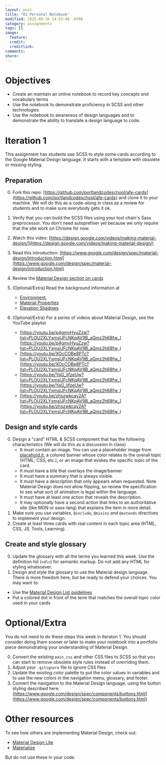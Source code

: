 ```yaml
---
layout: post
title: "02 Personal Notebook"
modified: 2015-09-16 14:52:48 -0700
category: assignments
tags: []
image:
  feature:
  credit:
  creditlink:
comments:
share:
---
```


# Objectives

* Create an maintain an online notebook to record key concepts and vocabulary terms
* Use the notebook to demonstrate proficiency in SCSS and other technologies
* Use the notebook to awareness of design languages and to demonstrate the ability to translate a design language to code.


# Iteration 1
This assignment has students use SCSS to style some cards according to the Google Material Design language. It starts with a template with obsolete or missing styling.



## Preparation

0. Fork this repo: [https://github.com/portlandcodeschool/afe-cards](https://github.com/portlandcodeschool/afe-cards) and clone it to your machine.  We will do this as a code-along in class as a review for students and to make sure everybody gets it ok.

0. Verify that you can build the SCSS files using your tool chain's Sass preprocessor. You don't need autoprefixer yet because we only require that the site work on Chrome for now.

0. Watch this video: [https://design.google.com/videos/making-material-design/](https://design.google.com/videos/making-material-design/)
0. Read this introduction: [https://www.google.com/design/spec/material-design/introduction.html](https://www.google.com/design/spec/material-design/introduction.html)
0. Review the [Material Design section on cards](https://www.google.com/design/spec/components/cards.html#cards-usage)
0. (Optional/Extra) Read the background information at
    * [Environment](https://www.google.com/design/spec/what-is-material/environment.html),
    * [Material Properties](https://www.google.com/design/spec/what-is-material/material-properties.html)
    * [Elevation Shadows](https://www.google.com/design/spec/what-is-material/elevation-shadows.html)
0. (Optional/Extra) For a series of videos about Material Design, see the YouTube playlist
    * [https://youtu.be/p4gmvHyuZzw?list=PLOU2XLYxmsIJFcNKpAV9B_aQmz2h68fw_](https://youtu.be/p4gmvHyuZzw?list=PLOU2XLYxmsIJFcNKpAV9B_aQmz2h68fw_)
    * [https://youtu.be/XOcCOBe8PTc?list=PLOU2XLYxmsIJFcNKpAV9B_aQmz2h68fw_](https://youtu.be/XOcCOBe8PTc?list=PLOU2XLYxmsIJFcNKpAV9B_aQmz2h68fw_)
    * [https://youtu.be/YaG_ljfzeUw?list=PLOU2XLYxmsIJFcNKpAV9B_aQmz2h68fw_](https://youtu.be/YaG_ljfzeUw?list=PLOU2XLYxmsIJFcNKpAV9B_aQmz2h68fw_)
    * [https://youtu.be/zhszwkcay2A?list=PLOU2XLYxmsIJFcNKpAV9B_aQmz2h68fw_](https://youtu.be/zhszwkcay2A?list=PLOU2XLYxmsIJFcNKpAV9B_aQmz2h68fw_)

## Design and style cards

0. Design a "card" HTML & SCSS component that has the following characteristics (We will do this as a discussion in class)
    * It must contain an image. You can use a placeholder image from [placehold.it](https://placehold.it/), a colored banner whose color relates to the overall topic (HTML, CSS, etc.), or an image that evokes the specific topic of the card.
    * It must have a title that overlays the image/banner
    * It must have a summary that is always visible.
    * It must have a description that only appears when requested. Note Material Design does not allow flipping, so review the specification to see what sort of animation is legal within the language.
    * It must have at least one action that reveals the description.
    * It may optionally have a second action that links to an authoritative site (like MDN or sass-lang) that explains the item in more detail.
0. Make sure you use variables, `@include`, `@mixins` and `@extends`  directives to implement your design.
0. Create at least three cards with real content in each topic area (HTML, CSS, JS, Tools, Learning).

## Create and style glossary

0. Update the glossary with all the terms you learned this week. Use the definition list (`<dl>`) for semantic markup. Do not add any HTML for styling whatsoever.
0. Design and style the glossary to use the Material design language. There is more freedom here, but be ready to defend your choices. You may want to:
  * Use the [Material Design List guidelines](https://www.google.com/design/spec/components/lists.html)
  * Put a colored dot in front of the term that matches the overall topic color used in your cards

# Optional/Extra

You do not need to do these steps this week in Iteraton 1. You should consider doing them sooner or later to make your notebook into a portfolio piece demonstrating your understanding of Material Design.

0. Convert the existing `main.css` and other CSS files to SCSS so that you can start to remove obsolete style rules instead of overriding them.
0. Adjust your `.gitignore` file to ignore CSS files
0. Update the existing color palette to put the color values in variables and to use the new colors in the navigation menu, glossary, and footer.
0. Convert the navigation to the Material Design language, using the button styling described here: [https://www.google.com/design/spec/components/buttons.html](https://www.google.com/design/spec/components/buttons.html)


# Other resources

To see how others are implementing Material Design, check out:

* [Material Design Lite](https://github.com/google/material-design-lite)
* [Materialize](http://materializecss.com/)

But do not use these in your code.
